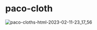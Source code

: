 # paco-cloth

![paco-cloths-html-2023-02-11-23_17_56](https://user-images.githubusercontent.com/61225988/218273112-fcaddbb6-0447-4706-bc6b-44b109185d0c.png)
